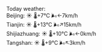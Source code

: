 Today weather:  
Beijing: ☀️   🌡️+7°C 🌬️←7km/h  
Tianjin: ☀️   🌡️+13°C 🌬️↗15km/h  
Shijiazhuang: ☀️   🌡️+10°C 🌬️←0km/h  
Tangshan: ☀️   🌡️+9°C 🌬️↖3km/h  
